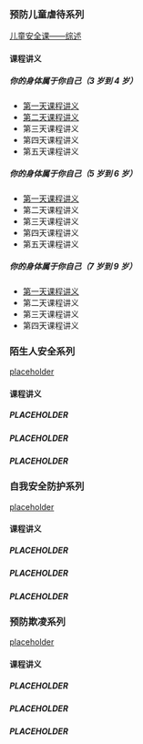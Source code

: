 ### 预防儿童虐待系列

[儿童安全课——综述](chapter1.md)

#### 课程讲义

##### 你的身体属于你自己（3 岁到 4 岁）
* [第一天课程讲义](chapter1.1.1.md)
* [第二天课程讲义](chapter1.1.2.md)
* 第三天课程讲义
* 第四天课程讲义
* 第五天课程讲义

##### 你的身体属于你自己（5 岁到 6 岁）
* [第一天课程讲义](chapter1.2.1.md)
* 第二天课程讲义
* 第三天课程讲义
* 第四天课程讲义
* 第五天课程讲义

##### 你的身体属于你自己（7 岁到 9 岁）
* [第一天课程讲义](chapter1.3.1.md)
* 第二天课程讲义
* 第三天课程讲义
* 第四天课程讲义

### 陌生人安全系列

[placeholder](chapter1.md)

#### 课程讲义

##### PLACEHOLDER

##### PLACEHOLDER

##### PLACEHOLDER

### 自我安全防护系列

[placeholder](chapter1.md)

#### 课程讲义

##### PLACEHOLDER

##### PLACEHOLDER

##### PLACEHOLDER

### 预防欺凌系列

[placeholder](chapter1.md)

#### 课程讲义

##### PLACEHOLDER

##### PLACEHOLDER

##### PLACEHOLDER
